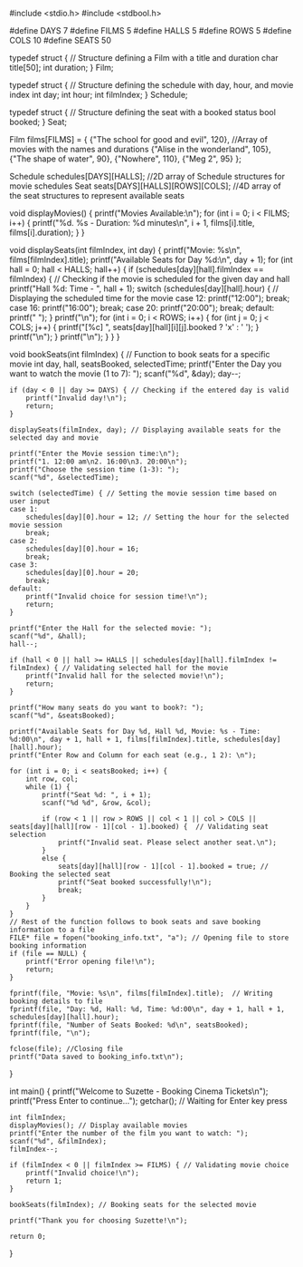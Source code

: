 #include <stdio.h>
#include <stdbool.h>

#define DAYS 7
#define FILMS 5
#define HALLS 5
#define ROWS 5
#define COLS 10
#define SEATS 50

typedef struct { // Structure defining a Film with a title and duration
    char title[50];
    int duration;
} Film;
 
typedef struct { // Structure defining the schedule with day, hour, and movie index
    int day;
    int hour;
    int filmIndex;
} Schedule;

typedef struct { // Structure defining the seat with a booked status
    bool booked;
} Seat;

Film films[FILMS] = {
    {"The school for good and evil", 120}, //Array of movies with the names and durations
    {"Alise in the wonderland", 105},
    {"The shape of water", 90},
    {"Nowhere", 110},
    {"Meg 2", 95}
};

Schedule schedules[DAYS][HALLS]; //2D array of Schedule structures for movie schedules
Seat seats[DAYS][HALLS][ROWS][COLS]; //4D array of the seat structures to represent available seats

void displayMovies() {
    printf("Movies Available:\n");
    for (int i = 0; i < FILMS; i++) {
        printf("%d. %s - Duration: %d minutes\n", i + 1, films[i].title, films[i].duration);
    }
}

void displaySeats(int filmIndex, int day) {
    printf("Movie: %s\n", films[filmIndex].title);
    printf("Available Seats for Day %d:\n", day + 1);
    for (int hall = 0; hall < HALLS; hall++) {
        if (schedules[day][hall].filmIndex == filmIndex) { // Checking if the movie is scheduled for the given day and hall
            printf("Hall %d: Time - ", hall + 1);
            switch (schedules[day][hall].hour) { // Displaying the scheduled time for the movie
            case 12:
                printf("12:00");
                break;
            case 16:
                printf("16:00");
                break;
            case 20:
                printf("20:00");
                break;
            default:
                printf(" ");
            }
            printf("\n");
            for (int i = 0; i < ROWS; i++) {
                for (int j = 0; j < COLS; j++) {
                    printf("[%c] ", seats[day][hall][i][j].booked ? 'x' : ' ');
                }
                printf("\n");
            }
            printf("\n");
        }
    }
}

void bookSeats(int filmIndex) { // Function to book seats for a specific movie
    int day, hall, seatsBooked, selectedTime;
    printf("Enter the Day you want to watch the movie (1 to 7): ");
    scanf("%d", &day);
    day--;

    if (day < 0 || day >= DAYS) { // Checking if the entered day is valid
        printf("Invalid day!\n");
        return;
    }

    displaySeats(filmIndex, day); // Displaying available seats for the selected day and movie
    
    printf("Enter the Movie session time:\n");
    printf("1. 12:00 am\n2. 16:00\n3. 20:00\n");
    printf("Choose the session time (1-3): ");
    scanf("%d", &selectedTime);

    switch (selectedTime) { // Setting the movie session time based on user input
    case 1:
        schedules[day][0].hour = 12; // Setting the hour for the selected movie session
        break;
    case 2:
        schedules[day][0].hour = 16;
        break;
    case 3:
        schedules[day][0].hour = 20;
        break;
    default:
        printf("Invalid choice for session time!\n");
        return;
    }

    printf("Enter the Hall for the selected movie: ");
    scanf("%d", &hall);
    hall--;

    if (hall < 0 || hall >= HALLS || schedules[day][hall].filmIndex != filmIndex) { // Validating selected hall for the movie
        printf("Invalid hall for the selected movie!\n");
        return;
    }

    printf("How many seats do you want to book?: ");
    scanf("%d", &seatsBooked);

    printf("Available Seats for Day %d, Hall %d, Movie: %s - Time: %d:00\n", day + 1, hall + 1, films[filmIndex].title, schedules[day][hall].hour);
    printf("Enter Row and Column for each seat (e.g., 1 2): \n");

    for (int i = 0; i < seatsBooked; i++) {
        int row, col;
        while (1) {
            printf("Seat %d: ", i + 1);
            scanf("%d %d", &row, &col);

            if (row < 1 || row > ROWS || col < 1 || col > COLS || seats[day][hall][row - 1][col - 1].booked) {  // Validating seat selection
                printf("Invalid seat. Please select another seat.\n");
            }
            else {
                seats[day][hall][row - 1][col - 1].booked = true; // Booking the selected seat
                printf("Seat booked successfully!\n");
                break;
            }
        }
    }
    // Rest of the function follows to book seats and save booking information to a file
    FILE* file = fopen("booking_info.txt", "a"); // Opening file to store booking information
    if (file == NULL) {
        printf("Error opening file!\n");
        return;
    }

    fprintf(file, "Movie: %s\n", films[filmIndex].title);  // Writing booking details to file
    fprintf(file, "Day: %d, Hall: %d, Time: %d:00\n", day + 1, hall + 1, schedules[day][hall].hour);
    fprintf(file, "Number of Seats Booked: %d\n", seatsBooked);
    fprintf(file, "\n");

    fclose(file); //Closing file
    printf("Data saved to booking_info.txt\n");
}

int main() {
    printf("Welcome to Suzette - Booking Cinema Tickets\n");
    printf("Press Enter to continue...");
    getchar(); // Waiting for Enter key press

    int filmIndex;
    displayMovies(); // Display available movies
    printf("Enter the number of the film you want to watch: ");
    scanf("%d", &filmIndex);
    filmIndex--;

    if (filmIndex < 0 || filmIndex >= FILMS) { // Validating movie choice
        printf("Invalid choice!\n");
        return 1;
    }

    bookSeats(filmIndex); // Booking seats for the selected movie

    printf("Thank you for choosing Suzette!\n");

    return 0;
}
